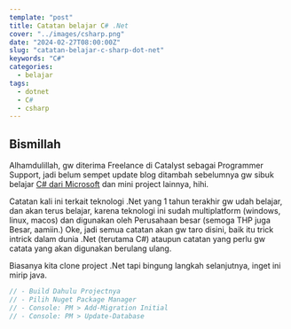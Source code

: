 ```yaml
---
template: "post"
title: Catatan belajar C# .Net
cover: "../images/csharp.png"
date: "2024-02-27T08:00:00Z"
slug: "catatan-belajar-c-sharp-dot-net"
keywords: "C#"
categories:
  - belajar
tags:
  - dotnet
  - C#
  - csharp
---
```



## Bismillah

Alhamdulillah, gw diterima Freelance di Catalyst sebagai Programmer Support, jadi belum sempet update blog ditambah sebelumnya gw sibuk belajar [C# dari Microsoft](belajar-c-sharp-sertifikat-resmi) dan mini project lainnya, hihi.

Catatan kali ini terkait teknologi .Net yang 1 tahun terakhir gw udah belajar, dan akan terus belajar, karena teknologi ini sudah multiplatform (windows, linux, macos) dan digunakan oleh Perusahaan besar (semoga THP juga Besar, aamiin.) Oke, jadi semua catatan akan gw taro disini, baik itu trick intrick dalam dunia .Net (terutama C#) ataupun catatan yang perlu gw catata yang akan digunakan berulang ulang.

Biasanya kita clone project .Net tapi bingung langkah selanjutnya, inget ini mirip java.

```csharp
// - Build Dahulu Projectnya
// - Pilih Nuget Package Manager
// - Console: PM > Add-Migration Initial
// - Console: PM > Update-Database
```
